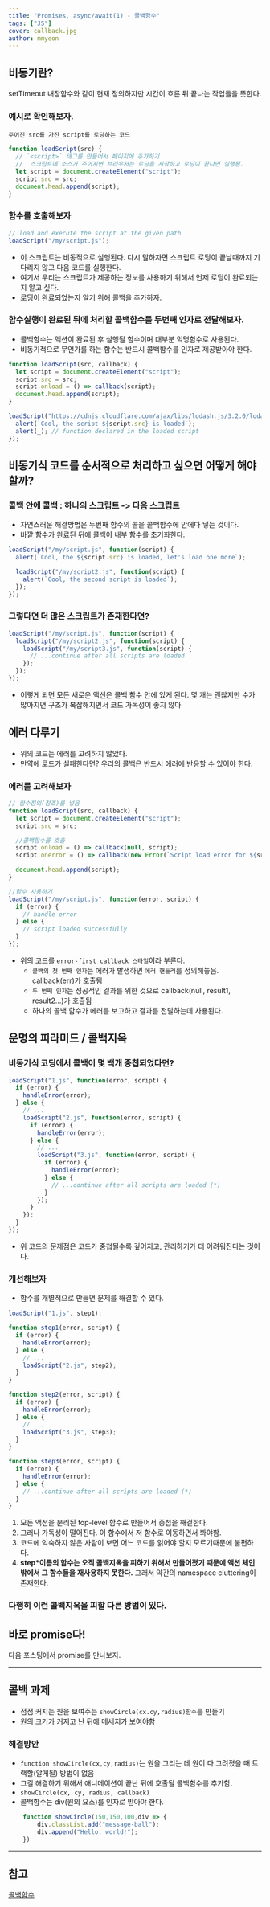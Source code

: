 ```yaml
---
title: "Promises, async/await(1) - 콜백함수"
tags: ["JS"]
cover: callback.jpg
author: mmyeon
---
```


## 비동기란?

setTimeout 내장함수와 같이 현재 정의하지만 시간이 흐른 뒤 끝나는 작업들을 뜻한다.

### 예시로 확인해보자.

`주어진 src를 가진 script를 로딩하는 코드`

```js
function loadScript(src) {
  // `<script>` 태그를 만들어서 페이지에 추가하기
  //  스크립트에 소스가 주어지면 브라우저는 로딩을 시작하고 로딩이 끝나면 실행됨.
  let script = document.createElement("script");
  script.src = src;
  document.head.append(script);
}
```

### 함수를 호출해보자

```js
// load and execute the script at the given path
loadScript("/my/script.js");
```

- 이 스크립트는 비동적으로 실행된다. 다시 말하자면 스크립트 로딩이 끝날때까지 기다리지 않고 다음 코드를 실행한다.
- 여기서 우리는 스크립트가 제공하는 정보를 사용하기 위해서 언제 로딩이 완료되는 지 알고 싶다.
- 로딩이 완료되었는지 알기 위해 콜백을 추가하자.

### 함수실행이 완료된 뒤에 처리할 콜백함수를 두번째 인자로 전달해보자.

- 콜백함수는 액션이 완료된 후 실행될 함수이며 대부분 익명함수로 사용된다.
- 비동기적으로 무언가를 하는 함수는 반드시 콜백함수를 인자로 제공받아야 한다.

```js
function loadScript(src, callback) {
  let script = document.createElement("script");
  script.src = src;
  script.onload = () => callback(script);
  document.head.append(script);
}

loadScript("https://cdnjs.cloudflare.com/ajax/libs/lodash.js/3.2.0/lodash.js", script => {
  alert(`Cool, the script ${script.src} is loaded`);
  alert(_); // function declared in the loaded script
});
```

## 비동기식 코드를 순서적으로 처리하고 싶으면 어떻게 해야할까?

### 콜백 안에 콜백 : 하나의 스크립트 -> 다음 스크립트

- 자연스러운 해결방법은 두번째 함수의 콜을 콜백함수에 안에다 넣는 것이다.
- 바깥 함수가 완료된 뒤에 콜백이 내부 함수를 초기화한다.

```js
loadScript("/my/script.js", function(script) {
  alert(`Cool, the ${script.src} is loaded, let's load one more`);

  loadScript("/my/script2.js", function(script) {
    alert(`Cool, the second script is loaded`);
  });
});
```

### 그렇다면 더 많은 스크립트가 존재한다면?

```js
loadScript("/my/script.js", function(script) {
  loadScript("/my/script2.js", function(script) {
    loadScript("/my/script3.js", function(script) {
      // ...continue after all scripts are loaded
    });
  });
});
```

- 이렇게 되면 모든 새로운 액션은 콜백 함수 안에 있게 된다. 몇 개는 괜찮지만 수가 많아지면 구조가 복잡해지면서 코드 가독성이 좋지 않다

## 에러 다루기

- 위의 코드는 에러를 고려하지 않았다.
- 만약에 로드가 실패한다면? 우리의 콜백은 반드시 에러에 반응할 수 있어야 한다.

### 에러를 고려해보자

```js
// 함수정의(참조)를 넣음
function loadScript(src, callback) {
  let script = document.createElement("script");
  script.src = src;

  //콜백함수를 호출
  script.onload = () => callback(null, script);
  script.onerror = () => callback(new Error(`Script load error for ${src}`));

  document.head.append(script);
}

//함수 사용하기
loadScript("/my/script.js", function(error, script) {
  if (error) {
    // handle error
  } else {
    // script loaded successfully
  }
});
```

- 위의 코드를 `error-first callback 스타일`이라 부른다.
  - `콜백의 첫 번째 인자`는 에러가 발생하면 `에러 핸들러`를 정의해놓음. callback(err)가 호출됨
  - `두 번째 인자`는 성공적인 결과를 위한 것으로 callback(null, result1, result2...)가 호출됨
  - 하나의 콜백 함수가 에러를 보고하고 결과를 전달하는데 사용된다.

## 운명의 피라미드 / 콜백지옥

### 비동기식 코딩에서 콜백이 몇 백개 중첩되었다면?

```js
loadScript("1.js", function(error, script) {
  if (error) {
    handleError(error);
  } else {
    // ...
    loadScript("2.js", function(error, script) {
      if (error) {
        handleError(error);
      } else {
        // ...
        loadScript("3.js", function(error, script) {
          if (error) {
            handleError(error);
          } else {
            // ...continue after all scripts are loaded (*)
          }
        });
      }
    });
  }
});
```

- 위 코드의 문제점은 코드가 중첩될수록 깊어지고, 관리하기가 더 어려워진다는 것이다.

### 개선해보자

- 함수를 개별적으로 만들면 문제를 해결할 수 있다.

```js
loadScript("1.js", step1);

function step1(error, script) {
  if (error) {
    handleError(error);
  } else {
    // ...
    loadScript("2.js", step2);
  }
}

function step2(error, script) {
  if (error) {
    handleError(error);
  } else {
    // ...
    loadScript("3.js", step3);
  }
}

function step3(error, script) {
  if (error) {
    handleError(error);
  } else {
    // ...continue after all scripts are loaded (*)
  }
}
```

1. 모든 액션을 분리된 top-level 함수로 만들어서 중첩을 해결한다.
2. 그러나 가독성이 떨어진다. 이 함수에서 저 함수로 이동하면서 봐야함.
3. 코드에 익숙하지 않은 사람이 보면 어느 코드를 읽어야 할지 모르기때문에 불편하다.
4. <b>step\*이름의 함수는 오직 콜백지옥을 피하기 위해서 만들어졌기 때문에 액션 체인 밖에서 그 함수들을 재사용하지 못한다.</b> 그래서 약간의 namespace cluttering이 존재한다.

### 다행히 이런 콜백지옥을 피할 다른 방법이 있다.

## 바로 promise다!

다음 포스팅에서 promise를 만나보자.

---

## 콜백 과제

- 점점 커지는 원을 보여주는 `showCircle(cx.cy,radius)함수`를 만들기
- 원의 크기가 커지고 난 뒤에 메세지가 보여야함

### 해결방안

- `function showCircle(cx,cy,radius)`는 원을 그리는 데 원이 다 그려졌을 때 트랙할(알게될) 방법이 없음
- 그걸 해결하기 위해서 애니메이션이 끝난 뒤에 호출될 콜백함수를 추가함.
- `showCircle(cx, cy, radius, callback)`
- 콜백함수는 div(원의 요소)를 인자로 받아야 한다.

```js
    function showCircle(150,150,100,div => {
    	div.classList.add("message-ball");
    	div.append("Hello, world!");
    })
```

---

## 참고

[콜백함수](https://javascript.info/callbacks)
